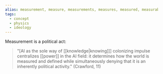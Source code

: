 ```yaml
---
alias: measurement, measure, measurements, measures, measured, measurable
tags:
  - concept
  - physics
  - ideology
---
```


Measurement is a political act:
>"[AI as the sole way of [[knowledge|knowing]]] colonizing impulse centralizes [[power]] in the AI field: it determines how the world is measured and defined while simultaneously denying that it is an inherently political activity." (Crawford, 11)
